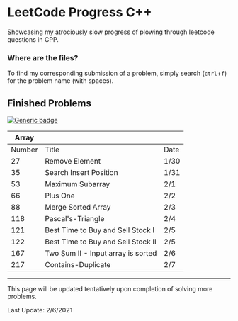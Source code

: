 # LeetCode Progress C++
Showcasing my atrociously slow progress of plowing through leetcode questions in CPP.

### Where are the files?
To find my corresponding submission of a problem, simply search (`ctrl`+`f`) for the problem name (with spaces).

## Finished Problems
[![Generic badge](https://img.shields.io/badge/LeetCode-Array-<Green>.svg)](https://leetcode.com/tag/array/)

| Array  |                                    |      |
|--------|------------------------------------|------|
| Number | Title                              | Date |
| 27     | Remove Element                     | 1/30 |
| 35     | Search Insert Position             | 1/31 |
| 53     | Maximum Subarray                   | 2/1  |
| 66     | Plus One                           | 2/2  |
| 88     | Merge Sorted Array                 | 2/3  |
| 118    | Pascal's-Triangle                  | 2/4  |
| 121    | Best Time to Buy and Sell Stock I  | 2/5  |
| 122    | Best Time to Buy and Sell Stock II | 2/5  |
| 167    | Two Sum II - Input array is sorted | 2/6  |
| 217    | Contains-Duplicate                 | 2/7  |

---

This page will be updated tentatively upon completion of solving more problems.

Last Update: 2/6/2021

